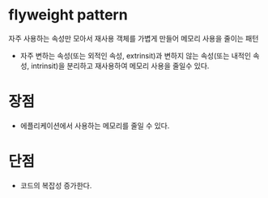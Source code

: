 # flyweight pattern

자주 사용하는 속성만 모아서 재사용
객체를 가볍게 만들어 메모리 사용을 줄이는 패턴

- 자주 변하는 속성(또는 외적인 속성, extrinsit)과 변하지 않는 속성(또는 내적인 속성, intrinsit)을 분리하고 재사용하여 메모리 사용을 줄일수 있다.

# 장점

- 에플리케이션에서 사용하는 메모리를 줄일 수 있다.

# 단점

- 코드의 복잡성 증가한다.